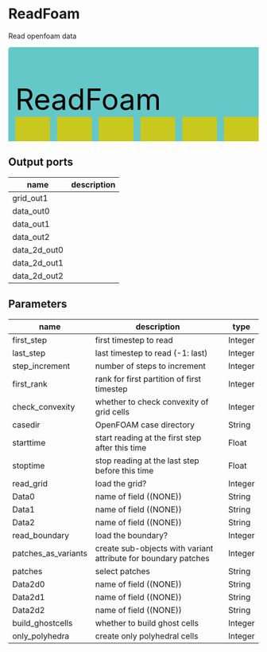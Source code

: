 
# ReadFoam
Read openfoam data



<svg width="560" height="210" >
<rect x="0" y="0" width="560" height="210" rx="5" ry="5" style="fill:#64c8c8ff;" />
<rect x="14.0" y="140" width="70" height="70" rx="0" ry="0" style="fill:#c8c81eff;" >
<title>grid_out1</title></rect>
<rect x="98.0" y="140" width="70" height="70" rx="0" ry="0" style="fill:#c8c81eff;" >
<title>data_out0</title></rect>
<rect x="182.0" y="140" width="70" height="70" rx="0" ry="0" style="fill:#c8c81eff;" >
<title>data_out1</title></rect>
<rect x="266.0" y="140" width="70" height="70" rx="0" ry="0" style="fill:#c8c81eff;" >
<title>data_out2</title></rect>
<rect x="350.0" y="140" width="70" height="70" rx="0" ry="0" style="fill:#c8c81eff;" >
<title>data_2d_out0</title></rect>
<rect x="434.0" y="140" width="70" height="70" rx="0" ry="0" style="fill:#c8c81eff;" >
<title>data_2d_out1</title></rect>
<rect x="518.0" y="140" width="70" height="70" rx="0" ry="0" style="fill:#c8c81eff;" >
<title>data_2d_out2</title></rect>
<text x="14.0" y="126.0" font-size="4.2em">ReadFoam</text></svg>

## Output ports
|name|description|
|-|-|
|grid_out1||
|data_out0||
|data_out1||
|data_out2||
|data_2d_out0||
|data_2d_out1||
|data_2d_out2||


## Parameters
|name|description|type|
|-|-|-|
|first_step|first timestep to read|Integer|
|last_step|last timestep to read (-1: last)|Integer|
|step_increment|number of steps to increment|Integer|
|first_rank|rank for first partition of first timestep|Integer|
|check_convexity|whether to check convexity of grid cells|Integer|
|casedir|OpenFOAM case directory|String|
|starttime|start reading at the first step after this time|Float|
|stoptime|stop reading at the last step before this time|Float|
|read_grid|load the grid?|Integer|
|Data0|name of field ((NONE))|String|
|Data1|name of field ((NONE))|String|
|Data2|name of field ((NONE))|String|
|read_boundary|load the boundary?|Integer|
|patches_as_variants|create sub-objects with variant attribute for boundary patches|Integer|
|patches|select patches|String|
|Data2d0|name of field ((NONE))|String|
|Data2d1|name of field ((NONE))|String|
|Data2d2|name of field ((NONE))|String|
|build_ghostcells|whether to build ghost cells|Integer|
|only_polyhedra|create only polyhedral cells|Integer|
